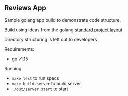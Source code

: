 ## Reviews App

Sample golang app build to demonstrate code structure.

Build using ideas from the golang [standard project layout](https://github.com/golang-standards/project-layout)

Directory structuring is left out to developers

Requirements:
- go v1.15

Running:
- `make test` to run specs
- `make build.server` to build server
- `./out/server start` to start
